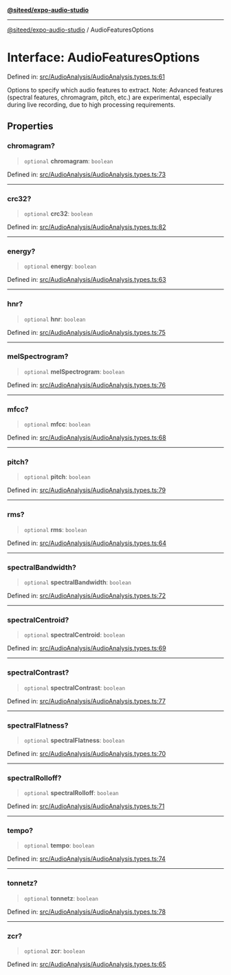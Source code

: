 [**@siteed/expo-audio-studio**](../README.md)

***

[@siteed/expo-audio-studio](../README.md) / AudioFeaturesOptions

# Interface: AudioFeaturesOptions

Defined in: [src/AudioAnalysis/AudioAnalysis.types.ts:61](https://github.com/deeeed/expo-audio-stream/blob/ce05d475b5bcbdb69a6269a6725b5e684604d29e/packages/expo-audio-studio/src/AudioAnalysis/AudioAnalysis.types.ts#L61)

Options to specify which audio features to extract.
Note: Advanced features (spectral features, chromagram, pitch, etc.) are experimental,
especially during live recording, due to high processing requirements.

## Properties

### chromagram?

> `optional` **chromagram**: `boolean`

Defined in: [src/AudioAnalysis/AudioAnalysis.types.ts:73](https://github.com/deeeed/expo-audio-stream/blob/ce05d475b5bcbdb69a6269a6725b5e684604d29e/packages/expo-audio-studio/src/AudioAnalysis/AudioAnalysis.types.ts#L73)

***

### crc32?

> `optional` **crc32**: `boolean`

Defined in: [src/AudioAnalysis/AudioAnalysis.types.ts:82](https://github.com/deeeed/expo-audio-stream/blob/ce05d475b5bcbdb69a6269a6725b5e684604d29e/packages/expo-audio-studio/src/AudioAnalysis/AudioAnalysis.types.ts#L82)

***

### energy?

> `optional` **energy**: `boolean`

Defined in: [src/AudioAnalysis/AudioAnalysis.types.ts:63](https://github.com/deeeed/expo-audio-stream/blob/ce05d475b5bcbdb69a6269a6725b5e684604d29e/packages/expo-audio-studio/src/AudioAnalysis/AudioAnalysis.types.ts#L63)

***

### hnr?

> `optional` **hnr**: `boolean`

Defined in: [src/AudioAnalysis/AudioAnalysis.types.ts:75](https://github.com/deeeed/expo-audio-stream/blob/ce05d475b5bcbdb69a6269a6725b5e684604d29e/packages/expo-audio-studio/src/AudioAnalysis/AudioAnalysis.types.ts#L75)

***

### melSpectrogram?

> `optional` **melSpectrogram**: `boolean`

Defined in: [src/AudioAnalysis/AudioAnalysis.types.ts:76](https://github.com/deeeed/expo-audio-stream/blob/ce05d475b5bcbdb69a6269a6725b5e684604d29e/packages/expo-audio-studio/src/AudioAnalysis/AudioAnalysis.types.ts#L76)

***

### mfcc?

> `optional` **mfcc**: `boolean`

Defined in: [src/AudioAnalysis/AudioAnalysis.types.ts:68](https://github.com/deeeed/expo-audio-stream/blob/ce05d475b5bcbdb69a6269a6725b5e684604d29e/packages/expo-audio-studio/src/AudioAnalysis/AudioAnalysis.types.ts#L68)

***

### pitch?

> `optional` **pitch**: `boolean`

Defined in: [src/AudioAnalysis/AudioAnalysis.types.ts:79](https://github.com/deeeed/expo-audio-stream/blob/ce05d475b5bcbdb69a6269a6725b5e684604d29e/packages/expo-audio-studio/src/AudioAnalysis/AudioAnalysis.types.ts#L79)

***

### rms?

> `optional` **rms**: `boolean`

Defined in: [src/AudioAnalysis/AudioAnalysis.types.ts:64](https://github.com/deeeed/expo-audio-stream/blob/ce05d475b5bcbdb69a6269a6725b5e684604d29e/packages/expo-audio-studio/src/AudioAnalysis/AudioAnalysis.types.ts#L64)

***

### spectralBandwidth?

> `optional` **spectralBandwidth**: `boolean`

Defined in: [src/AudioAnalysis/AudioAnalysis.types.ts:72](https://github.com/deeeed/expo-audio-stream/blob/ce05d475b5bcbdb69a6269a6725b5e684604d29e/packages/expo-audio-studio/src/AudioAnalysis/AudioAnalysis.types.ts#L72)

***

### spectralCentroid?

> `optional` **spectralCentroid**: `boolean`

Defined in: [src/AudioAnalysis/AudioAnalysis.types.ts:69](https://github.com/deeeed/expo-audio-stream/blob/ce05d475b5bcbdb69a6269a6725b5e684604d29e/packages/expo-audio-studio/src/AudioAnalysis/AudioAnalysis.types.ts#L69)

***

### spectralContrast?

> `optional` **spectralContrast**: `boolean`

Defined in: [src/AudioAnalysis/AudioAnalysis.types.ts:77](https://github.com/deeeed/expo-audio-stream/blob/ce05d475b5bcbdb69a6269a6725b5e684604d29e/packages/expo-audio-studio/src/AudioAnalysis/AudioAnalysis.types.ts#L77)

***

### spectralFlatness?

> `optional` **spectralFlatness**: `boolean`

Defined in: [src/AudioAnalysis/AudioAnalysis.types.ts:70](https://github.com/deeeed/expo-audio-stream/blob/ce05d475b5bcbdb69a6269a6725b5e684604d29e/packages/expo-audio-studio/src/AudioAnalysis/AudioAnalysis.types.ts#L70)

***

### spectralRolloff?

> `optional` **spectralRolloff**: `boolean`

Defined in: [src/AudioAnalysis/AudioAnalysis.types.ts:71](https://github.com/deeeed/expo-audio-stream/blob/ce05d475b5bcbdb69a6269a6725b5e684604d29e/packages/expo-audio-studio/src/AudioAnalysis/AudioAnalysis.types.ts#L71)

***

### tempo?

> `optional` **tempo**: `boolean`

Defined in: [src/AudioAnalysis/AudioAnalysis.types.ts:74](https://github.com/deeeed/expo-audio-stream/blob/ce05d475b5bcbdb69a6269a6725b5e684604d29e/packages/expo-audio-studio/src/AudioAnalysis/AudioAnalysis.types.ts#L74)

***

### tonnetz?

> `optional` **tonnetz**: `boolean`

Defined in: [src/AudioAnalysis/AudioAnalysis.types.ts:78](https://github.com/deeeed/expo-audio-stream/blob/ce05d475b5bcbdb69a6269a6725b5e684604d29e/packages/expo-audio-studio/src/AudioAnalysis/AudioAnalysis.types.ts#L78)

***

### zcr?

> `optional` **zcr**: `boolean`

Defined in: [src/AudioAnalysis/AudioAnalysis.types.ts:65](https://github.com/deeeed/expo-audio-stream/blob/ce05d475b5bcbdb69a6269a6725b5e684604d29e/packages/expo-audio-studio/src/AudioAnalysis/AudioAnalysis.types.ts#L65)
